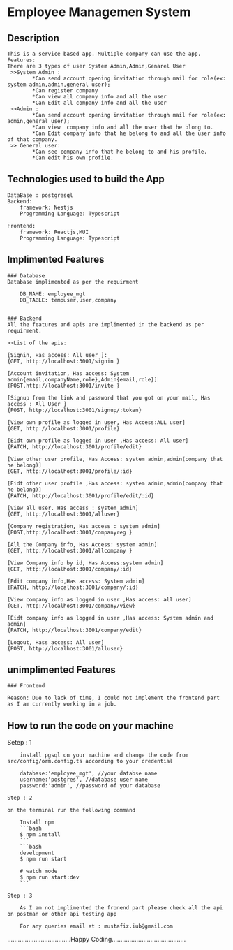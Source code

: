 # Employee Managemen System
## Description 
    This is a service based app. Multiple company can use the app.
    Features:
    There are 3 types of user System Admin,Admin,Genarel User
     >>System Admin :
            *Can send account opening invitation through mail for role(ex: system admin,admin,general user);
            *Can register company
            *Can view all company info and all the user
            *Can Edit all company info and all the user
     >>Admin :
            *Can send account opening invitation through mail for role(ex: admin,general user);
            *Can view  company info and all the user that he blong to.
            *Can Edit company info that he belong to and all the user info of that company.
     >> General user:
            *Can see company info that he belong to and his profile.
            *Can edit his own profile.    
## Technologies used to build the App
    DataBase : postgresql
    Backend: 
        framework: Nestjs
        Programming Language: Typescript

    Frontend:   
        framework: Reactjs,MUI
        Programming Language: Typescript 

## Implimented Features

    ### Database
    Database implimented as per the requirment

        DB_NAME: employee_mgt
        DB_TABLE: tempuser,user,company


    ### Backend
    All the features and apis are implimented in the backend as per requirment.

    >>List of the apis:

    [Signin, Has access: All user ]: 
    {GET, http://localhost:3001/signin }

    [Account invitation, Has access: System admin{email,companyName,role},Admin{email,role}]
    {POST,http://localhost:3001/invite }

    [Signup from the link and password that you got on your mail, Has access : All User ]
    {POST, http://localhost:3001/signup/:token}

    [View own profile as logged in user, Has Access:ALL user]
    {GET, http://localhost:3001/profile}

    [Eidt own profile as logged in user ,Has access: All user]
    {PATCH, http://localhost:3001/profile/edit}

    [View other user profile, Has Access: system admin,admin(company that he belong)]
    {GET, http://localhost:3001/profile/:id}

    [Eidt other user profile ,Has access: system admin,admin(company that he belong)]
    {PATCH, http://localhost:3001/profile/edit/:id}

    [View all user. Has access : system admin]
    {GET, http://localhost:3001/alluser}

    [Company registration, Has access : system admin]
    {POST,http://localhost:3001/companyreg }

    [All the Company info, Has Access: system admin]
    {GET, http://localhost:3001/allcompany }

    [View Company info by id, Has Access:system admin]
    {GET, http://localhost:3001/company/:id}

    [Edit company info,Has access: System admin]
    {PATCH, http://localhost:3001/company/:id}

    [View company info as logged in user ,Has access: all user]
    {GET, http://localhost:3001/company/view}

    [Eidt company info as logged in user ,Has access: System admin and admin]
    {PATCH, http://localhost:3001/company/edit}

    [Logout, Hass access: All user]
    {POST, http://localhost:3001/alluser}

## unimplimented Features

    ### Frontend

    Reason: Due to lack of time, I could not implement the frontend part as I am currently working in a job.

## How to run the code on your machine

   Setep : 1 
        
        install pgsql on your machine and change the code from src/config/orm.config.ts according to your credential
        
        database:'employee_mgt', //your databse name
        username:'postgres', //database user name
        password:'admin', //password of your database

    Step : 2

    on the terminal run the following command

        Install npm
        ```bash
        $ npm install
        ```
        ```bash
        development
        $ npm run start

        # watch mode
        $ npm run start:dev
        ```

    Step : 3

        As I am not implimented the fronend part please check all the api on postman or other api testing app

        For any queries email at : mustafiz.iub@gmail.com


....................................Happy Coding..........................................        

